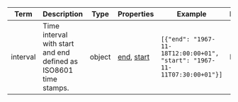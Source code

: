 |Term | Description | Type | Properties | Example | Enum|
| ---| ---| ---| ---| ---| --- |
| interval | Time interval with start and end defined as ISO8601 time stamps. | object | [end](./end.md), [start](./start.md) | `[{"end": "1967-11-18T12:00:00+01", "start": "1967-11-11T07:30:00+01"}]` | NA|
